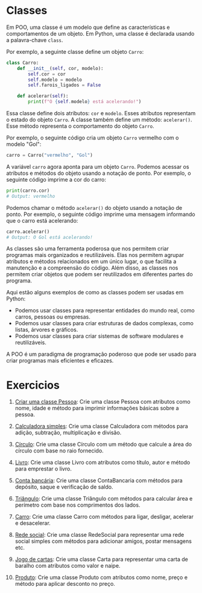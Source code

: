 # Classes

Em POO, uma classe é um modelo que define as características e comportamentos de um objeto. Em Python, uma classe é declarada usando a palavra-chave `class`.

Por exemplo, a seguinte classe define um objeto `Carro`:

```python
class Carro:
    def __init__(self, cor, modelo):
        self.cor = cor
        self.modelo = modelo
        self.farois_ligados = False

    def acelerar(self):
        print(f"O {self.modelo} está acelerando!")
```

Essa classe define dois atributos: `cor` e `modelo`. Esses atributos representam o estado do objeto `Carro`. A classe também define um método: `acelerar()`. Esse método representa o comportamento do objeto `Carro`.

Por exemplo, o seguinte código cria um objeto `Carro` vermelho com o modelo "Gol":

```python
carro = Carro("vermelho", "Gol")
```

A variável `carro` agora aponta para um objeto `Carro`. Podemos acessar os atributos e métodos do objeto usando a notação de ponto. Por exemplo, o seguinte código imprime a cor do carro:

```python
print(carro.cor)
# Output: vermelho
```

Podemos chamar o método `acelerar()` do objeto usando a notação de ponto. Por exemplo, o seguinte código imprime uma mensagem informando que o carro está acelerando:

```python
carro.acelerar()
# Output: O Gol está acelerando!
```

As classes são uma ferramenta poderosa que nos permitem criar programas mais organizados e reutilizáveis. Elas nos permitem agrupar atributos e métodos relacionados em um único lugar, o que facilita a manutenção e a compreensão do código. Além disso, as classes nos permitem criar objetos que podem ser reutilizados em diferentes partes do programa.

Aqui estão alguns exemplos de como as classes podem ser usadas em Python:

- Podemos usar classes para representar entidades do mundo real, como carros, pessoas ou empresas.
- Podemos usar classes para criar estruturas de dados complexas, como listas, árvores e gráficos.
- Podemos usar classes para criar sistemas de software modulares e reutilizáveis.

A POO é um paradigma de programação poderoso que pode ser usado para criar programas mais eficientes e eficazes.

# Exercicios

1. [Criar uma classe Pessoa](01-pessoa/Pessoa.py): Crie uma classe Pessoa com atributos como nome, idade e método para imprimir informações básicas sobre a pessoa.

1. [Calculadora simples](02-calculadora/Calculadora.py): Crie uma classe Calculadora com métodos para adição, subtração, multiplicação e divisão.

1. [Círculo](03-circulo/Circulo.py): Crie uma classe Círculo com um método que calcule a área do círculo com base no raio fornecido.

1. [Livro](04-livro/Livro.py): Crie uma classe Livro com atributos como título, autor e método para emprestar o livro.

1. [Conta bancária](05-conta_bancaria/ContaBancaria.py): Crie uma classe ContaBancaria com métodos para depósito, saque e verificação de saldo.

1. [Triângulo](06-triangulo/Triangulo.py): Crie uma classe Triângulo com métodos para calcular área e perímetro com base nos comprimentos dos lados.

1. [Carro](07-carro/Carro.py): Crie uma classe Carro com métodos para ligar, desligar, acelerar e desacelerar.

1. [Rede social](08-rede_social/RedeSocial.py): Crie uma classe RedeSocial para representar uma rede social simples com métodos para adicionar amigos, postar mensagens etc.

1. [Jogo de cartas](09-jogo_cartas/Carta.py): Crie uma classe Carta para representar uma carta de baralho com atributos como valor e naipe.

1. [Produto](10-produto/Produto.py): Crie uma classe Produto com atributos como nome, preço e método para aplicar desconto no preço.
